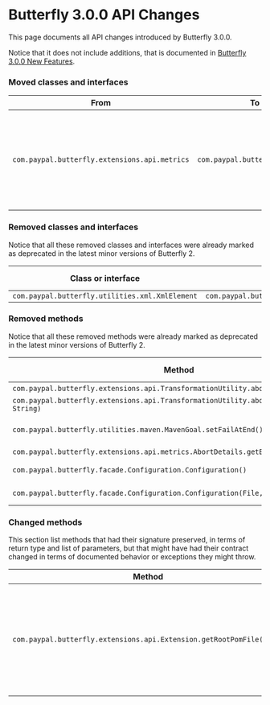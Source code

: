 
# Butterfly 3.0.0 API Changes

This page documents all API changes introduced by Butterfly 3.0.0.

Notice that it does not include additions, that is documented in [Butterfly 3.0.0 New Features](https://paypal.github.io/butterfly/major_changes/3.0.0/NEW_FEATURES.md).

### Moved classes and interfaces

| From | To | Notes |
|---|---|---|
|`com.paypal.butterfly.extensions.api.metrics`|`com.paypal.butterfly.metrics`|API project `butterfly-metrics` has been created. Also, `AbortDetails` class was converted to an interface|

### Removed classes and interfaces

Notice that all these removed classes and interfaces were already marked as deprecated in the latest minor versions of Butterfly 2.

| Class or interface | Replacement | Notes | TO BE DEPRECATED |
|---|---|---|---|
|`com.paypal.butterfly.utilities.xml.XmlElement`|`com.paypal.butterfly.utilities.xml.XmlXPathElement`|||

### Removed methods

Notice that all these removed methods were already marked as deprecated in the latest minor versions of Butterfly 2.

| Method | Replacement | Notes | TO BE DEPRECATED |
|---|---|---|:---:|
|`com.paypal.butterfly.extensions.api.TransformationUtility.abortOnFailure()`|`com.paypal.butterfly.extensions.api.TransformationUtility.isAbortOnFailure()`||YES|
|`com.paypal.butterfly.extensions.api.TransformationUtility.abortOnFailure(boolean, String)`|`com.paypal.butterfly.extensions.api.TransformationUtility.abortOnFailure(String)`||YES|
|`com.paypal.butterfly.utilities.maven.MavenGoal.setFailAtEnd()`|NA|Removed after upgrading `org.apache.maven.shared:maven-invoker` from version 2.2 to 3.0.1, which removed method `org.apache.maven.shared.invoker.InvocationRequest.setFailureBehavior(String)`|YES|
|`com.paypal.butterfly.extensions.api.metrics.AbortDetails.getExceptionClass()`|`com.paypal.butterfly.metrics.AbortDetails.getExceptionClassName()`||YES|
|`com.paypal.butterfly.facade.Configuration.Configuration()`|`com.paypal.butterfly.facade.ButterflyFacade.newConfiguration()`|`Configuration` class has been converted to an interface. The factory method in the facade should be used instead to get a new configuration object|YES|
|`com.paypal.butterfly.facade.Configuration.Configuration(File, boolean)`|`com.paypal.butterfly.facade.ButterflyFacade.newConfiguration()`|`Configuration` class has been converted to an interface. The factory method in the facade should be used instead to get a new configuration object|YES|

### Changed methods

This section list methods that had their signature preserved, in terms of return type and list of parameters, but that might have had their contract changed in terms of documented behavior or exceptions they might throw.

| Method | What changed |
|---|---|
|`com.paypal.butterfly.extensions.api.Extension.getRootPomFile(File)`|Instead of returning `null` it now throws `IOException`, if pom file does not exist, or any error happens when trying to read it. Also it throws `XmlPullParserException` if any error happens when trying to parse the pom file.|
